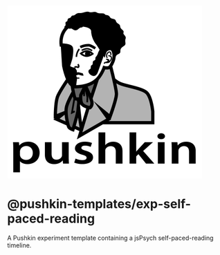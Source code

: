 <img src="https://raw.githubusercontent.com/pushkin-consortium/pushkin/main/docs/img/pushkin_bw_w_text.png" height="400" width="450" alt="pushkin logo">

# @pushkin-templates/exp-self-paced-reading

A Pushkin experiment template containing a jsPsych self-paced-reading timeline.

